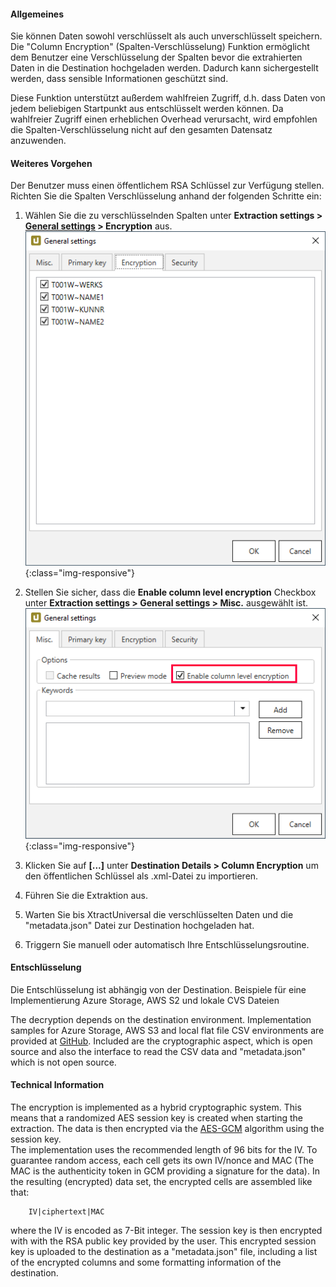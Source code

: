 #### Allgemeines

Sie können Daten sowohl verschlüsselt als auch unverschlüsselt speichern.
Die "Column Encryption" (Spalten-Verschlüsselung) Funktion ermöglicht dem Benutzer eine Verschlüsselung
der Spalten bevor die extrahierten Daten in die Destination hochgeladen werden.
Dadurch kann sichergestellt werden, dass sensible Informationen geschützt sind.

Diese Funktion unterstützt außerdem wahlfreien Zugriff, d.h. dass Daten von jedem beliebigen Startpunkt
aus entschlüsselt werden können.
Da wahlfreier Zugriff einen erheblichen Overhead verursacht, wird empfohlen die Spalten-Verschlüsselung nicht auf den gesamten Datensatz anzuwenden.


#### Weiteres Vorgehen

Der Benutzer muss einen öffentlichem RSA Schlüssel zur Verfügung stellen.
Richten Sie die Spalten Verschlüsselung anhand der folgenden Schritte ein:

1. Wählen Sie die zu verschlüsselnden Spalten unter **Extraction settings > [General settings](https://help.theobald-software.com/en/xtract-universal/getting-started/general-settings) > Encryption** aus.
	![XU_Column_Encryption_01](/img/content/xu/xu-column-encryption-01.png){:class="img-responsive"}
	
 2. Stellen Sie sicher, dass die **Enable column level encryption** Checkbox unter **Extraction settings > General settings > Misc.** ausgewählt ist. 
	![XU_Column_Encryption_02](/img/content/xu/xu-column-encryption-02.png){:class="img-responsive"}

3. Klicken Sie auf **[...]** unter **Destination Details > Column Encryption** um den öffentlichen Schlüssel als .xml-Datei zu importieren.
	
4. Führen Sie die Extraktion aus.
	
5. Warten Sie bis XtractUniversal die verschlüsselten Daten und die "metadata.json" Datei zur Destination hochgeladen hat.
	
6. Triggern Sie manuell oder automatisch Ihre Entschlüsselungsroutine. 
	
#### Entschlüsselung

Die Entschlüsselung ist abhängig von der Destination.
Beispiele für eine Implementierung Azure Storage, AWS S2 und lokale CVS Dateien 

The decryption depends on the destination environment. Implementation samples for Azure 
Storage, AWS S3 and local flat file CSV environments are provided at 
[GitHub](https://github.com/theobald-software/xu-column-decryption). 
Included are the cryptographic aspect, which is open source and also the interface to read 
the CSV data and "metadata.json" which is not open source.

#### Technical Information
The encryption is implemented as a hybrid cryptographic system. This means that a randomized AES session key is created when starting the extraction. The data is then encrypted via the [AES-GCM](https://nvlpubs.nist.gov/nistpubs/Legacy/SP/nistspecialpublication800-38d.pdf) algorithm using the session key. <br>
The implementation uses the recommended length of 96 bits for the IV.
To guarantee random access, each cell gets its own IV/nonce and MAC (The MAC is the authenticity token in GCM providing a signature for the data).
In the resulting (encrypted) data set, the encrypted cells are assembled like that:
```
    IV|ciphertext|MAC
```
where the IV is encoded as 7-Bit integer.
The session key is then encrypted with with the RSA public key provided by the user. This encrypted session key is uploaded to the destination as a "metadata.json" file, including a list of the encrypted columns and some formatting information of the destination.